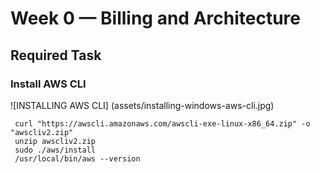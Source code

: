 # Week 0 — Billing and Architecture

## Required Task

### Install AWS CLI

![INSTALLING AWS CLI] (assets/installing-windows-aws-cli.jpg)

```
 curl "https://awscli.amazonaws.com/awscli-exe-linux-x86_64.zip" -o "awscliv2.zip"
 unzip awscliv2.zip
 sudo ./aws/install
 /usr/local/bin/aws --version
 ```
 
 

